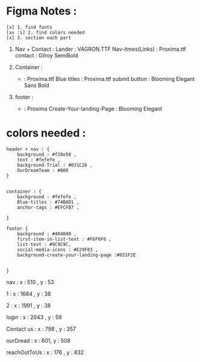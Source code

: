 # Figma Notes : 

	[x] 1. find fonts 
	[xx :i] 2. find colors needed
	[x] 3. section each part 





1. Nav + Contact :
	Lander : VAGRON.TTF
	Nav-itmes(Links) : Proxima.ttf
	contact : Gilroy SemiBold

2. Container :
  	* : Proxima.ttf
	Blue titles : Proxima.ttf 
	submit button : Blooming Elegant Sans Bold

3. footer :
	*  : Proxima 
	Create-Your-landing-Page : Blooming Elegant




# colors needed : 

	header + nav : {
		background : #f28e58 ,
		text : #fefefe ,
		background-Trial : #031C26 ,
		OurDreamTeam : #000
	}
		
	
	container : { 
		background : #fefefe ,
		Blue-titles : #74BAD1 , 
		anchor-tags : #EFCFB7 ,
 
	}
	
	footer {
		background : #404040 , 
		first-item-in-list-text : #F6F6F6 ,
		list-text : #9C9C9C,
		social-media-icons : #E29F83 ,
		background-create-your-landing-page :#031F2E

	
	}
			
	 
nav  : x : 510 , y : 53


1 : x : 1684 , y : 38

2 : x : 1991 , y  : 38

login : x : 2043 , y : 59

Contact us : x : 798 , y : 357	

ourDread : x : 601, y : 508

reachOutToUs : x : 176 , y : 832 
